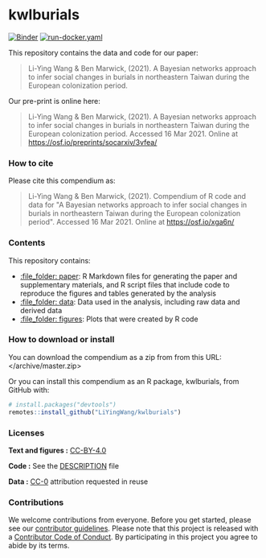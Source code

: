 
<!-- README.md is generated from README.Rmd. Please edit that file -->

# kwlburials

[![Binder](https://mybinder.org/badge_logo.svg)](https://mybinder.org/v2/gh/LiYingWang/kwl-burials/master?urlpath=rstudio) [![run-docker.yaml](https://github.com/LiYingWang/kwl-burials/workflows/.github/workflows/run-docker.yaml/badge.svg)](https://github.com/LiYingWang/kwl-burials/actions)


This repository contains the data and code for our paper:

> Li-Ying Wang & Ben Marwick, (2021). A Bayesian networks approach to infer social changes in burials in northeastern Taiwan during the European colonization period. 

Our pre-print is online here:

> Li-Ying Wang & Ben Marwick, (2021). A Bayesian networks approach to infer social changes in burials in northeastern Taiwan during the European colonization period. 
> Accessed 16 Mar 2021. Online at
> <https://osf.io/preprints/socarxiv/3vfea/>

### How to cite

Please cite this compendium as:

> Li-Ying Wang & Ben Marwick, (2021). Compendium of R code and data for "A Bayesian networks approach to infer social changes in burials in northeastern Taiwan during the European colonization period". Accessed 16 Mar 2021. Online at
> <https://osf.io/xga6n/>

### Contents

This repository contains:

  - [:file\_folder: paper](/paper): R Markdown files for generating the paper and supplementary materials, and R script files that include code to reproduce the figures and tables generated by the analysis
  - [:file\_folder: data](/data): Data used in the analysis, including raw data and derived data
  - [:file\_folder: figures](/figures): Plots that were created by R code 

### How to download or install

You can download the compendium as a zip from from this URL:
</archive/master.zip>

Or you can install this compendium as an R package, kwlburials, from
GitHub with:

``` r
# install.packages("devtools")
remotes::install_github("LiYingWang/kwlburials")
```

### Licenses

**Text and figures :**
[CC-BY-4.0](http://creativecommons.org/licenses/by/4.0/)

**Code :** See the [DESCRIPTION](DESCRIPTION) file

**Data :** [CC-0](http://creativecommons.org/publicdomain/zero/1.0/)
attribution requested in reuse

### Contributions

We welcome contributions from everyone. Before you get started, please
see our [contributor guidelines](CONTRIBUTING.md). Please note that this
project is released with a [Contributor Code of Conduct](CONDUCT.md). By
participating in this project you agree to abide by its terms.
